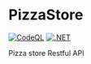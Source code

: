 # PizzaStore
[![CodeQL](https://github.com/gabriel-rodriguezcastellini/PizzaStore/actions/workflows/github-code-scanning/codeql/badge.svg)](https://github.com/gabriel-rodriguezcastellini/PizzaStore/actions/workflows/github-code-scanning/codeql)
[![.NET](https://github.com/gabriel-rodriguezcastellini/PizzaStore/actions/workflows/dotnet.yml/badge.svg)](https://github.com/gabriel-rodriguezcastellini/PizzaStore/actions/workflows/dotnet.yml)

Pizza store Restful API
